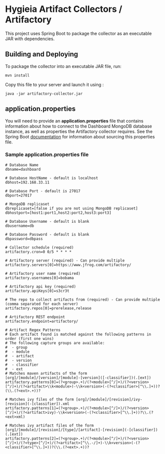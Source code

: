 # Hygieia Artifact Collectors / Artifactory

This project uses Spring Boot to package the collector as an executable JAR with dependencies.

## Building and Deploying

To package the collector into an executable JAR file, run:
```
mvn install
```

Copy this file to your server and launch it using :
```
java -jar artifactory-collector.jar
```

## application.properties

You will need to provide an **application.properties** file that contains information about how to connect to the Dashboard MongoDB database instance, as well as properties the Artifactory collector requires. See the Spring Boot [documentation](http://docs.spring.io/spring-boot/docs/current-SNAPSHOT/reference/htmlsingle/#boot-features-external-config-application-property-files) for information about sourcing this properties file.

### Sample application.properties file

```properties
# Database Name
dbname=dashboard

# Database HostName - default is localhost
dbhost=192.168.33.11

# Database Port - default is 27017
dbport=27017

# MongoDB replicaset
dbreplicaset=[false if you are not using MongoDB replicaset]
dbhostport=[host1:port1,host2:port2,host3:port3]

# Database Username - default is blank
dbusername=db

# Database Password - default is blank
dbpassword=dbpass

# Collector schedule (required)
artifactory.cron=0 0/5 * * * *

# Artifactory server (required) - Can provide multiple
artifactory.servers[0]=https://www.jfrog.com/artifactory/

# Artifactory user name (required)
artifactory.usernames[0]=bobama

# Artifactory api key (required)
artifactory.apiKeys[0]=s3cr3t

# The repo to collect artifacts from (required) - Can provide multiple (comma separated for each server) 
artifactory.repos[0]=prerelease,release

# Artifactory REST endpoint
artifactory.endpoint=artifactory/

# Artifact Regex Patterns
# Each artifact found is matched against the following patterns in order (first one wins)
# The following capture groups are available:
#  - group
#  - module
#  - artifact
#  - version
#  - classifier
#  - ext
# Matches maven artifacts of the form [org]/[module]/[version]/[module]-[version]([-classifier])(.[ext])
artifactory.patterns[0]=(?<group>.+)/(?<module>[^/]+)/(?<version>[^/]+)/(?<artifact>\\k<module>)-\\k<version>(-(?<classifier>[^\\.]+))?(\\.(?<ext>.+))?

# Matches ivy files of the form [org]/[module]/[revision]/ivy-[revision](-[classifier]).xml 
artifactory.patterns[1]=(?<group>.+)/(?<module>[^/]+)/(?<version>[^/]+)/(?<artifact>ivy)-\\k<version>(-(?<classifier>[^\\.]+))?\\.(?<ext>xml)

# Matches ivy artifact files of the form [org]/[module]/[revision]/[type]/[artifact]-[revision](-[classifier])(.[ext])
artifactory.patterns[2]=(?<group>.+)/(?<module>[^/]+)/(?<version>[^/]+)/(?<type>[^/]+)/(?<artifact>[^\\.-/]+)-\\k<version>(-(?<classifier>[^\\.]+))?(\\.(?<ext>.+))?

```
